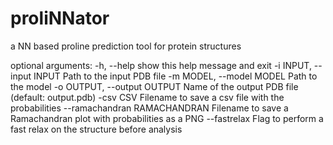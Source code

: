 # proliNNator
a NN based proline prediction tool for protein structures


optional arguments:
  -h, --help            show this help message and exit
  -i INPUT, --input INPUT
                        Path to the input PDB file
  -m MODEL, --model MODEL
                        Path to the model
  -o OUTPUT, --output OUTPUT
                        Name of the output PDB file (default: output.pdb)
  -csv CSV              Filename to save a csv file with the probabilities
  --ramachandran RAMACHANDRAN
                        Filename to save a Ramachandran plot with probabilities as a PNG
  --fastrelax           Flag to perform a fast relax on the structure before analysis
